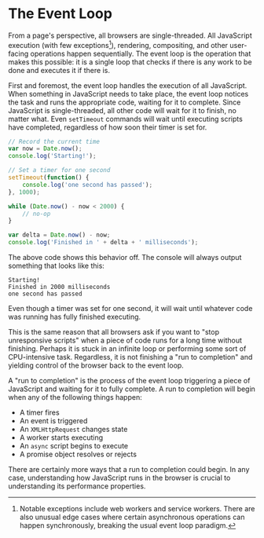 # The Event Loop

From a page's perspective, all browsers are single-threaded. All JavaScript execution (with few exceptions[^1]), rendering, compositing, and other user-facing operations happen sequentially. The event loop is the operation that makes this possible: it is a single loop that checks if there is any work to be done and executes it if there is.

First and foremost, the event loop handles the execution of all JavaScript. When something in JavaScript needs to take place, the event loop notices the task and runs the appropriate code, waiting for it to complete. Since JavaScript is single-threaded, all other code will wait for it to finish, no matter what. Even `setTimeout` commands will wait until executing scripts have completed, regardless of how soon their timer is set for.

```js
// Record the current time
var now = Date.now();
console.log('Starting!');

// Set a timer for one second
setTimeout(function() {
    console.log('one second has passed');
}, 1000);

while (Date.now() - now < 2000) {
    // no-op
}

var delta = Date.now() - now;
console.log('Finished in ' + delta + ' milliseconds');
```

The above code shows this behavior off. The console will always output something that looks like this:

```
Starting!
Finished in 2000 milliseconds
one second has passed
```

Even though a timer was set for one second, it will wait until whatever code was running has fully finished executing.

This is the same reason that all browsers ask if you want to "stop unresponsive scripts" when a piece of code runs for a long time without finishing. Perhaps it is stuck in an infinite loop or performing some sort of CPU-intensive task. Regardless, it is not finishing a "run to completion" and yielding control of the browser back to the event loop.

A "run to completion" is the process of the event loop triggering a piece of JavaScript and waiting for it to fully complete. A run to completion will begin when any of the following things happen:

- A timer fires
- An event is triggered
- An `XMLHttpRequest` changes state
- A worker starts executing
- An `async` script begins to execute
- A promise object resolves or rejects

There are certainly more ways that a run to completion could begin. In any case, understanding how JavaScript runs in the browser is crucial to understanding its performance properties.


[^1]: Notable exceptions include web workers and service workers. There are also unusual edge cases where certain asynchronous operations can happen synchronously, breaking the usual event loop paradigm.